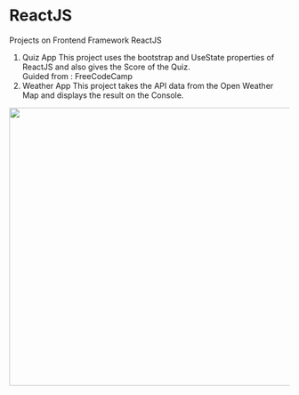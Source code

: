 # ReactJS
Projects on Frontend Framework ReactJS

1. Quiz App 
  This project uses the bootstrap and UseState properties of ReactJS and also gives the Score of the Quiz.<br>
  Guided from : FreeCodeCamp<br>
2. Weather App
  This project takes the API data from the Open Weather Map and displays the result on the Console.

<img src = "https://www.freecodecamp.org/news/content/images/2021/06/Ekran-Resmi-2019-11-18-18.08.13.png" height = 500 width = 900>


